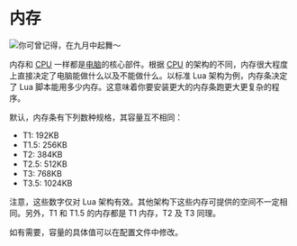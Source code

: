 # 内存

![你可曾记得，在九月中起舞～](oredict:opencomputers:ram1)

内存和 [CPU](cpu1.md) 一样都是[电脑](../general/computer.md)的核心部件。根据 [CPU](cpu1.md) 的架构的不同，内存很大程度上直接决定了电脑能做什么以及不能做什么。以标准 Lua 架构为例，内存条决定了 Lua 脚本能用多少内存。这意味着你要安装更大的内存条跑更大更复杂的程序。

默认，内存条有下列数种规格，其容量互不相同：
- T1: 192KB
- T1.5: 256KB
- T2: 384KB
- T2.5: 512KB
- T3: 768KB
- T3.5: 1024KB

注意，这些数字仅对 Lua 架构有效。其他架构下这些内存可提供的空间不一定相同。另外，T1 和 T1.5 的内存都是 T1 内存，T2 及 T3 同理。

如有需要，容量的具体值可以在配置文件中修改。
